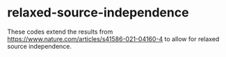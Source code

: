 # relaxed-source-independence
These codes extend the results from https://www.nature.com/articles/s41586-021-04160-4 to allow for relaxed source independence.
